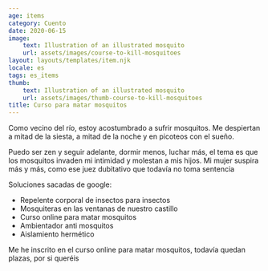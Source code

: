 ```yaml
---
age: items
category: Cuento
date: 2020-06-15
image:
    text: Illustration of an illustrated mosquito
    url: assets/images/course-to-kill-mosquitoes
layout: layouts/templates/item.njk
locale: es
tags: es_items
thumb:
    text: Illustration of an illustrated mosquito
    url: assets/images/thumb-course-to-kill-mosquitoes
title: Curso para matar mosquitos
---
```



Como vecino del río, estoy acostumbrado a sufrir mosquitos. Me despiertan a mitad de la siesta, a mitad de la noche y en picoteos con el sueño.

Puedo ser zen y seguir adelante, dormir menos, luchar más, el tema es que los mosquitos invaden mi intimidad y molestan a mis hijos. Mi mujer suspira más y más, como ese juez dubitativo que todavía no toma sentencia

Soluciones sacadas de google:
* Repelente corporal de insectos para insectos
* Mosquiteras en las ventanas de nuestro castillo
* Curso online para matar mosquitos
* Ambientador anti mosquitos
* Aislamiento hermético

Me he inscrito en el curso online para matar mosquitos, todavía quedan plazas, por si queréis

